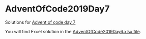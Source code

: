 # AdventOfCode2019Day7
Solutions for [Advent of code day 7](https://adventofcode.com/2019/day/7)

You will find Excel solution in the [AdventOfCode2019Day6.xlsx file](https://github.com/Sefan90/AdventOfCode2019/blob/master/AdventOfCode2019Day7/AdventOfCode2019Day7.xlsx).
